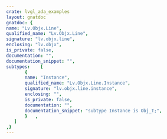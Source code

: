 ```yaml
---
crate: lvgl_ada_examples
layout: gnatdoc
gnatdoc: {
name: "Lv.Objx.Line",
qualified_name: "Lv.Objx.Line",
signature: "lv.objx.line",
enclosing: "lv.objx",
is_private: false,
documentation: "",
documentation_snippet: "",
subtypes:    [
       {
       name: "Instance",
       qualified_name: "Lv.Objx.Line.Instance",
       signature: "lv.objx.line.instance",
       enclosing: "",
       is_private: false,
       documentation: "",
       documentation_snippet: "subtype Instance is Obj_T;",
       }   ,
   ]
,}
---
```

